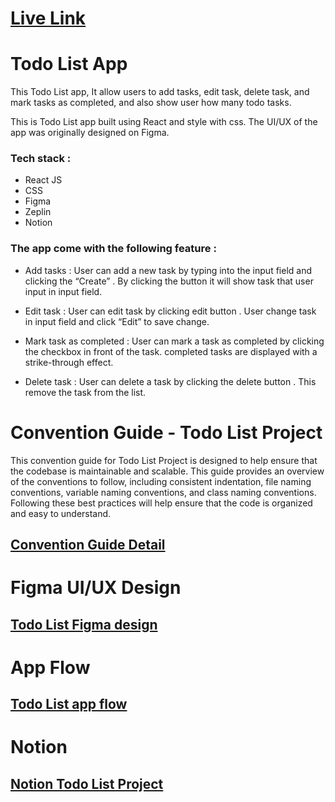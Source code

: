 # [Live Link](todolist-gilt-zeta.vercel.app)

# Todo List App
This Todo List app, It allow users to add tasks, edit task, delete task, and mark tasks as completed, and also show user how many todo tasks.

This is Todo List app built using React and style with css. The UI/UX of the app was originally designed on Figma.

### Tech stack :
* React JS
* CSS
* Figma
* Zeplin
* Notion

### The app come with the following feature :

* Add tasks : User can add a new task by typing into the input field and clicking the “Create” . By clicking the button it will show task that user input in input field.

* Edit task : User can edit task by clicking edit button . User change task in input field and click “Edit” to save change.

* Mark task as completed : User can mark a task as completed by clicking the checkbox in front of the task. completed tasks are displayed with a strike-through effect.

* Delete task : User can delete a task by clicking the delete button . This remove the task from the list.


 # Convention Guide - Todo List Project
 This convention guide for Todo List Project is designed to help ensure that the codebase is maintainable and scalable. This guide provides an overview of the conventions to follow, including consistent indentation,  file naming conventions, variable naming conventions, and class naming conventions. Following these best practices will help ensure that the code is organized and easy to understand.

 ## [Convention Guide Detail](https://www.notion.so/Convention-Guide-Todo-List-Project-cf0bd90e014b4d419ac3213e4d0f0dcc )

 # Figma UI/UX Design
 ## [Todo List Figma design](https://www.figma.com/file/mKu2rm0YktJhlNkgyJgaBa/Todo-List?type=design&node-id=0-1&mode=design&t=f08faKMeHaXOSNsL-0)

# App Flow
## [Todo List app flow](https://zpl.io/JEP9Jkr)

# Notion
## [Notion Todo List Project](https://www.notion.so/43f93f1b2da345cfa9f4f051dd657ca0?v=435ff68f93f647929e81258d1eff08f3)